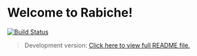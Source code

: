 Welcome to Rabiche!
===================

[![Build Status](https://travis-ci.org/IgekoSC/Rabiche.svg?branch=qtquick)](https://travis-ci.org/IgekoSC/Rabiche)

> Development version: [Click here to view full README file.](https://github.com/IgekoSC/Rabiche/blob/master/README.md)
